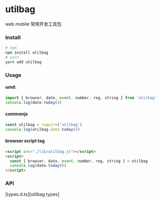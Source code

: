 # utilbag
web mobile 常用开发工具包

### Install
```bash
# npm
npm install utilbag
# yarn
yarn add utilbag
```

### Usage
#### umd:
```js
import { browser, date, event, number, reg, string } from 'utilbag'
console.log(date.today())
```
#### commonjs
```js
const utilbag = require('utilbag')
console.log(utilbag.date.today())
```
#### browser script tag
```html
<script src="./lib/utilbag.js"></script>
<script>
  const { browser, date, event, number, reg, string } = utilbag
  console.log(date.today())
</script>
```

### API
[types.d.ts][utilbag types]
